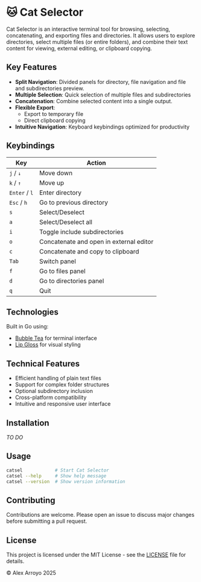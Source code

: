 # 🐱 Cat Selector

Cat Selector is an interactive terminal tool for browsing, selecting, concatenating, and exporting files and directories. It allows users to explore directories, select multiple files (or entire folders), and combine their text content for viewing, external editing, or clipboard copying.

## Key Features

- **Split Navigation**: Divided panels for directory, file navigation and file and subdirectories preview.
- **Multiple Selection**: Quick selection of multiple files and subdirectories
- **Concatenation**: Combine selected content into a single output.
- **Flexible Export**: 
  - Export to temporary file
  - Direct clipboard copying
- **Intuitive Navigation**: Keyboard keybindings optimized for productivity

## Keybindings

| Key | Action |
|-------|--------|
| `j` / `↓` | Move down |
| `k` / `↑` | Move up |
| `Enter` / `l` | Enter directory |
| `Esc` / `h` | Go to previous directory |
| `s` | Select/Deselect |
| `a` | Select/Deselect all |
| `i` | Toggle include subdirectories |
| `o` | Concatenate and open in external editor |
| `c` | Concatenate and copy to clipboard |
| `Tab` | Switch panel |
| `f` | Go to files panel |
| `d` | Go to directories panel |
| `q` | Quit |

## Technologies

Built in Go using:
- [Bubble Tea](https://github.com/charmbracelet/bubbletea) for terminal interface
- [Lip Gloss](https://github.com/charmbracelet/lipgloss) for visual styling

## Technical Features

- Efficient handling of plain text files
- Support for complex folder structures
- Optional subdirectory inclusion
- Cross-platform compatibility
- Intuitive and responsive user interface

## Installation

_TO DO_

## Usage

```bash
catsel            # Start Cat Selector
catsel --help     # Show help message
catsel --version  # Show version information
```

## Contributing

Contributions are welcome. Please open an issue to discuss major changes before submitting a pull request.

## License

This project is licensed under the MIT License - see the [LICENSE](LICENSE) file for details.


© Alex Arroyo 2025
